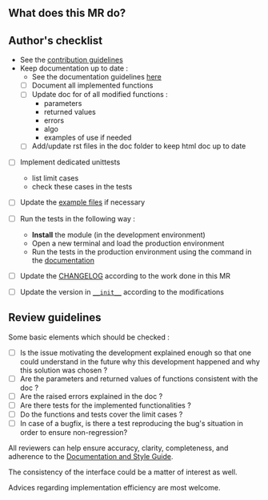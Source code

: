 ## What does this MR do?

<!-- Briefly describe what this MR is about. -->

<!-- Link related issues. Insert the issue link or reference after the word "Closes" if merging this should automatically close it. -->

## Author's checklist

- See the [contribution guidelines](https://gitlab.ecoco2.com/EPICEE/cerebro/-/wikis/Working-with-git-and-Gitlab)
- Keep documentation up to date :
  - See the documentation guidelines [here](https://gitlab.ecoco2.com/EPICEE/cerebro/-/wikis/Coding-style)
  - [ ] Document all implemented functions
  - [ ] Update doc for of all modified functions :
    - parameters
    - returned values
    - errors
    - algo
    - examples of use if needed
  - [ ] Add/update rst files in the doc folder to keep html doc up to date
- [ ] Implement dedicated unittests
  - list limit cases
  - check these cases in the tests
- [ ] Update the [example files](/examples) if necessary
- [ ] Run the tests in the following way :
  - **Install** the module (in the development environment)
  - Open a new terminal and load the production environment
  - Run the tests in the production environment using the command in the [documentation](http://epicee.gitlab-pages.ecoco2.com/energy_toolbox)
- [ ] Update the [CHANGELOG](CHANGELOG.md) according to the work done in this MR
- [ ] Update the version in [`__init__`](/energy_toolbox/__init__.py) according to the modifications



## Review guidelines

Some basic elements which should be checked :
- [ ] Is the issue motivating the development explained enough so that one could
  understand in the future why this development happened and why this solution
  was chosen ?
- [ ] Are the parameters and returned values of functions consistent with the doc ?
- [ ] Are the raised errors explained in the doc ?
- [ ] Are there tests for the implemented functionalities ?
- [ ] Do the functions and tests cover the limit cases ?
- [ ] In case of a bugfix, is there a test reproducing the bug's situation in order
  to ensure non-regression?

All reviewers can help ensure accuracy, clarity, completeness, and adherence to the [Documentation and Style Guide](https://gitlab.ecoco2.com/EPICEE/cerebro/-/wikis/Coding-style).

The consistency of the interface could be a matter of interest as well.

Advices regarding implementation efficiency are most welcome.
